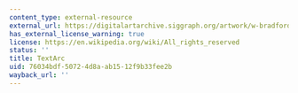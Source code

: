```yaml
---
content_type: external-resource
external_url: https://digitalartarchive.siggraph.org/artwork/w-bradford-paley-textarc/
has_external_license_warning: true
license: https://en.wikipedia.org/wiki/All_rights_reserved
status: ''
title: TextArc
uid: 76034bdf-5072-4d8a-ab15-12f9b33fee2b
wayback_url: ''
---
```

